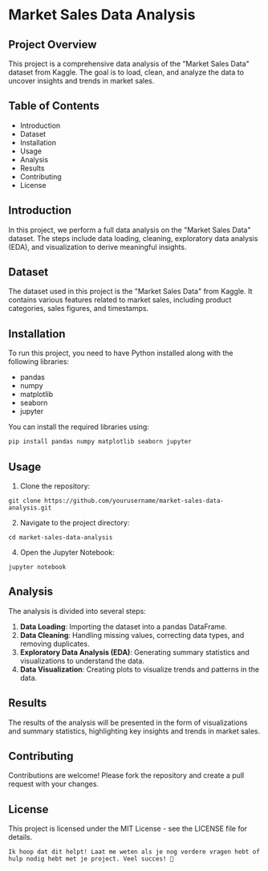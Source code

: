 # Market Sales Data Analysis

## Project Overview
This project is a comprehensive data analysis of the "Market Sales Data" dataset from Kaggle. The goal is to load, clean, and analyze the data to uncover insights and trends in market sales.

## Table of Contents
- Introduction
- Dataset
- Installation
- Usage
- Analysis
- Results
- Contributing
- License

## Introduction
In this project, we perform a full data analysis on the "Market Sales Data" dataset. The steps include data loading, cleaning, exploratory data analysis (EDA), and visualization to derive meaningful insights.

## Dataset
The dataset used in this project is the "Market Sales Data" from Kaggle. It contains various features related to market sales, including product categories, sales figures, and timestamps.

## Installation
To run this project, you need to have Python installed along with the following libraries:
- pandas
- numpy
- matplotlib
- seaborn
- jupyter

You can install the required libraries using:
```bash
pip install pandas numpy matplotlib seaborn jupyter
```


## Usage
1. Clone the repository:

```
git clone https://github.com/yourusername/market-sales-data-analysis.git
```
2. Navigate to the project directory:
```
cd market-sales-data-analysis
```
4. Open the Jupyter Notebook:
```
jupyter notebook
```
## Analysis
The analysis is divided into several steps:

1. **Data Loading**: Importing the dataset into a pandas DataFrame.
2. **Data Cleaning**: Handling missing values, correcting data types, and removing duplicates.
3. **Exploratory Data Analysis (EDA)**: Generating summary statistics and visualizations to understand the data.
4. **Data Visualization**: Creating plots to visualize trends and patterns in the data.

## Results
The results of the analysis will be presented in the form of visualizations and summary statistics, highlighting key insights and trends in market sales.

## Contributing
Contributions are welcome! Please fork the repository and create a pull request with your changes.

## License
This project is licensed under the MIT License - see the LICENSE file for details.

```
Ik hoop dat dit helpt! Laat me weten als je nog verdere vragen hebt of hulp nodig hebt met je project. Veel succes! 🚀
```
